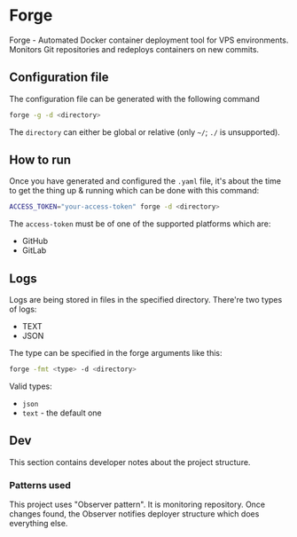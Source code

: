 # Forge

Forge - Automated Docker container deployment tool for VPS environments.  
Monitors Git repositories and redeploys containers on new commits.

## Configuration file

The configuration file can be generated with the following command

```sh
forge -g -d <directory>
```

The `directory` can either be global or relative (only `~/`; `./` is unsupported).

## How to run

Once you have generated and configured the `.yaml` file, it's about the time
to get the thing up & running which can be done with this command:

```sh
ACCESS_TOKEN="your-access-token" forge -d <directory>
```

The `access-token` must be of one of the supported platforms which are:

- GitHub
- GitLab

## Logs

Logs are being stored in files in the specified directory.
There're two types of logs:

- TEXT
- JSON

The type can be specified in the forge arguments like this:

```sh
forge -fmt <type> -d <directory>
```

Valid types:

- `json`
- `text` - the default one

## Dev

This section contains developer notes about the project structure.

### Patterns used

This project uses "Observer pattern". It is monitoring repository. Once changes found,
the Observer notifies deployer structure which does everything else.

